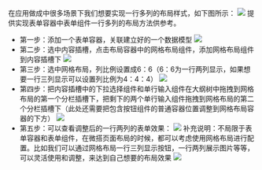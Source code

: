 在应用做成中很多场景下我们想要实现一行多列的布局样式，如下图所示：
![](https://qcloudimg.tencent-cloud.cn/raw/00f50625fbe97c29c49b8bcfd82d9e3d.jpg)
提供实现表单容器中表单组件一行多列的布局方法供参考。
- 第一步：添加一个表单容器，关联建立好的一个数据模型
![](https://qcloudimg.tencent-cloud.cn/raw/e504cbd8df18071b7d3aa671fbaa30d5.jpg)
- 第二步：选中内容插槽，点击布局容器中的网格布局组件，添加网格布局组件到内容插槽下
![](https://qcloudimg.tencent-cloud.cn/raw/57d7d684b173723767e654a189520cb9.jpg)
- 第三步：选中网格布局，列比例设置成6：6（6：6为一行两列显示，如果想要一行三列显示可以设置列比例为4：4：4）
![](https://qcloudimg.tencent-cloud.cn/raw/61115a0a1a459175b55fe290adf353b4.jpg)
- 第四步：把内容插槽中的下拉选择组件和单行输入组件在大纲树中拖拽到网格布局的第一个分栏插槽下，把剩下的两个单行输入组件拖拽到网格布局的第二个分栏插槽下（此处还需要把包含按钮组件的普通容器位置调整到网格布局容器的下方）
![](https://qcloudimg.tencent-cloud.cn/raw/61727ab0f6ad61215087f4f164fc69fe.jpg)
- 第五步：可以查看调整后的一行两列的表单效果：
![](https://qcloudimg.tencent-cloud.cn/raw/13f4b98f796fd9d472d8e520cde12023.jpg)
补充说明：不局限于表单容器和表单组件，在微搭页面布局的时候，都可以考虑使用网格布局进行配置。比如我们可以通过网格布局一行三列显示按钮，一行两列展示图片等等，可以灵活使用和调整，来达到自己想要的布局效果
![](https://qcloudimg.tencent-cloud.cn/raw/07a989b8b3e9ab9290dc75810f2d2f27.jpg)

